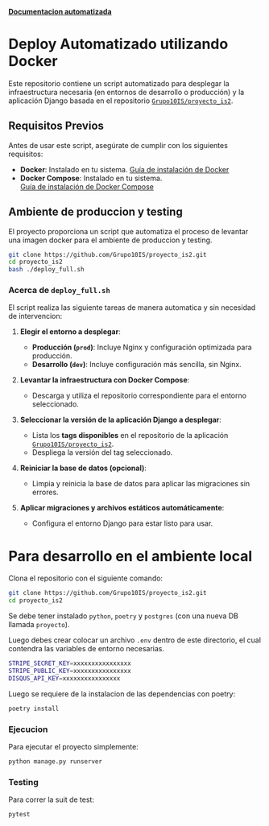 **[Documentacion automatizada](https://grupo10is.github.io/proyecto_is2/)**

# Deploy Automatizado utilizando Docker

Este repositorio contiene un script automatizado para desplegar la infraestructura necesaria
(en entornos de desarrollo o producción) y la aplicación Django basada en el repositorio
[`Grupo10IS/proyecto_is2`](https://github.com/Grupo10IS/proyecto_is2).

## Requisitos Previos

Antes de usar este script, asegúrate de cumplir con los siguientes requisitos:

- **Docker**:
  Instalado en tu sistema.
  [Guía de instalación de Docker](https://docs.docker.com/get-docker/)
- **Docker Compose**:
  Instalado en tu sistema.
  [Guía de instalación de Docker Compose](https://docs.docker.com/compose/install/)

## Ambiente de produccion y testing

  El proyecto proporciona un script que automatiza el proceso de levantar una imagen docker
  para el ambiente de produccion y testing.

```bash
git clone https://github.com/Grupo10IS/proyecto_is2.git
cd proyecto_is2
bash ./deploy_full.sh
```

### Acerca  de `deploy_full.sh`

El script realiza las siguiente tareas de manera automatica y sin necesidad de intervencion:

1. **Elegir el entorno a desplegar**:
   - **Producción (`prod`)**:
     Incluye Nginx y configuración optimizada para producción.
   - **Desarrollo (`dev`)**:
     Incluye configuración más sencilla, sin Nginx.

2. **Levantar la infraestructura con Docker Compose**:
   - Descarga y utiliza el repositorio correspondiente para el entorno seleccionado.

3. **Seleccionar la versión de la aplicación Django a desplegar**:
   - Lista los **tags disponibles** en el repositorio de la aplicación
     [`Grupo10IS/proyecto_is2`](https://github.com/Grupo10IS/proyecto_is2).
   - Despliega la versión del tag seleccionado.

4. **Reiniciar la base de datos (opcional)**:
   - Limpia y reinicia la base de datos para aplicar las migraciones sin errores.

5. **Aplicar migraciones y archivos estáticos automáticamente**:
   - Configura el entorno Django para estar listo para usar.
  
# Para desarrollo en el ambiente local

Clona el repositorio con el siguiente comando:
```bash
git clone https://github.com/Grupo10IS/proyecto_is2.git 
cd proyecto_is2
```

Se debe tener instalado `python`, `poetry` y `postgres` (con una nueva DB llamada `proyecto`).

Luego debes crear colocar un archivo `.env` dentro de este directorio, el cual contendra las
variables de entorno necesarias.

```bash
STRIPE_SECRET_KEY=xxxxxxxxxxxxxxxx
STRIPE_PUBLIC_KEY=xxxxxxxxxxxxxxxx
DISQUS_API_KEY=xxxxxxxxxxxxxxxx
```

Luego se requiere de la instalacion de las dependencias con poetry:

```bash
poetry install
```

### Ejecucion

Para ejecutar el proyecto simplemente:
```bash
python manage.py runserver
```

### Testing

Para correr la suit de test:

```bash
pytest
```
